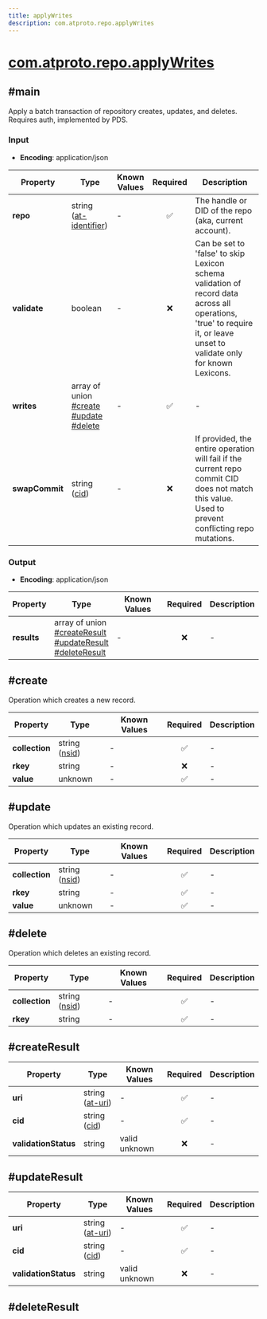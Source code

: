 ```yaml
---
title: applyWrites
description: com.atproto.repo.applyWrites
---
```


# [com.atproto.repo.applyWrites](https://github.com/myConsciousness/atproto.dart/blob/main/lexicons/com/atproto/repo/applyWrites.json)

## #main

Apply a batch transaction of repository creates, updates, and deletes. Requires auth, implemented by PDS.

### Input

- **Encoding**: application/json

| Property | Type | Known Values | Required | Description |
| --- | --- | --- | :---: | --- |
| **repo** | string ([at-identifier](https://atproto.com/specs/lexicon#at-identifier)) | - | ✅ | The handle or DID of the repo (aka, current account). |
| **validate** | boolean | - | ❌ | Can be set to 'false' to skip Lexicon schema validation of record data across all operations, 'true' to require it, or leave unset to validate only for known Lexicons. |
| **writes** | array of union<br/>[#create](#create)<br/>[#update](#update)<br/>[#delete](#delete) | - | ✅ | - |
| **swapCommit** | string ([cid](https://atproto.com/specs/repository#cid-formats)) | - | ❌ | If provided, the entire operation will fail if the current repo commit CID does not match this value. Used to prevent conflicting repo mutations. |

### Output

- **Encoding**: application/json

| Property | Type | Known Values | Required | Description |
| --- | --- | --- | :---: | --- |
| **results** | array of union<br/>[#createResult](#createresult)<br/>[#updateResult](#updateresult)<br/>[#deleteResult](#deleteresult) | - | ❌ | - |

## #create

Operation which creates a new record.

| Property | Type | Known Values | Required | Description |
| --- | --- | --- | :---: | --- |
| **collection** | string ([nsid](https://atproto.com/specs/nsid)) | - | ✅ | - |
| **rkey** | string | - | ❌ | - |
| **value** | unknown | - | ✅ | - |

## #update

Operation which updates an existing record.

| Property | Type | Known Values | Required | Description |
| --- | --- | --- | :---: | --- |
| **collection** | string ([nsid](https://atproto.com/specs/nsid)) | - | ✅ | - |
| **rkey** | string | - | ✅ | - |
| **value** | unknown | - | ✅ | - |

## #delete

Operation which deletes an existing record.

| Property | Type | Known Values | Required | Description |
| --- | --- | --- | :---: | --- |
| **collection** | string ([nsid](https://atproto.com/specs/nsid)) | - | ✅ | - |
| **rkey** | string | - | ✅ | - |

## #createResult

| Property | Type | Known Values | Required | Description |
| --- | --- | --- | :---: | --- |
| **uri** | string ([at-uri](https://atproto.com/specs/at-uri-scheme)) | - | ✅ | - |
| **cid** | string ([cid](https://atproto.com/specs/repository#cid-formats)) | - | ✅ | - |
| **validationStatus** | string | valid<br/>unknown | ❌ | - |

## #updateResult

| Property | Type | Known Values | Required | Description |
| --- | --- | --- | :---: | --- |
| **uri** | string ([at-uri](https://atproto.com/specs/at-uri-scheme)) | - | ✅ | - |
| **cid** | string ([cid](https://atproto.com/specs/repository#cid-formats)) | - | ✅ | - |
| **validationStatus** | string | valid<br/>unknown | ❌ | - |

## #deleteResult
